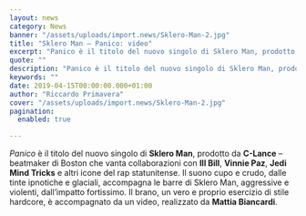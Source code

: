 ```yaml
---
layout: news
category: News
banner: "/assets/uploads/import.news/Sklero-Man-2.jpg"
title: "Sklero Man – Panico: video"
excerpt: "Panico è il titolo del nuovo singolo di Sklero Man, prodotto da C-Lance – beatmaker di Boston che vanta collaborazioni con Ill Bill, Vinnie Paz, Jedi Mind Tricks e altri icone del rap statunitense. Il suono cupo e crudo, dalle tinte ipnotiche e glaciali, accompagna le barre di Sklero Man, aggressive e violenti, dall’impatto fortissimo. [&hellip"
quote: ""
description: "Panico è il titolo del nuovo singolo di Sklero Man, prodotto da C-Lance – beatmaker di Boston che vanta collaborazioni con Ill Bill, Vinnie Paz, Jedi Mind Tricks e altri icone del rap statunitense. Il suono cupo e crudo, dalle tinte ipnotiche e glaciali, accompagna le barre di Sklero Man, aggressive e violenti, dall’impatto fortissimo. [&hellip"
keywords: ""
date: 2019-04-15T00:00:00.000+01:00
author: "Riccardo Primavera"
cover: "/assets/uploads/import.news/Sklero-Man-2.jpg"
pagination:
  enabled: true

---
```


_Panico_ è il titolo del nuovo singolo di **Sklero Man**, prodotto da **C-Lance** – beatmaker di Boston che vanta collaborazioni con **Ill Bill**, **Vinnie Paz**, **Jedi Mind Tricks** e altri icone del rap statunitense. Il suono cupo e crudo, dalle tinte ipnotiche e glaciali, accompagna le barre di Sklero Man, aggressive e violenti, dall’impatto fortissimo. Il brano, un vero e proprio esercizio di stile hardcore, è accompagnato da un video, realizzato da **Mattia Biancardi**.